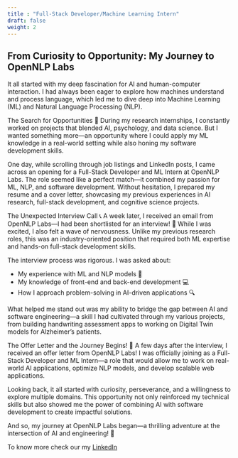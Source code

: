 ```yaml
---
title : "Full-Stack Developer/Machine Learning Intern"
draft: false
weight: 2
---
```



## From Curiosity to Opportunity: My Journey to OpenNLP Labs

It all started with my deep fascination for AI and human-computer interaction. I had always been eager to explore how machines understand and process language, which led me to dive deep into Machine Learning (ML) and Natural Language Processing (NLP).

The Search for Opportunities 🚀
During my research internships, I constantly worked on projects that blended AI, psychology, and data science. But I wanted something more—an opportunity where I could apply my ML knowledge in a real-world setting while also honing my software development skills.

One day, while scrolling through job listings and LinkedIn posts, I came across an opening for a Full-Stack Developer and ML Intern at OpenNLP Labs. The role seemed like a perfect match—it combined my passion for ML, NLP, and software development. Without hesitation, I prepared my resume and a cover letter, showcasing my previous experiences in AI research, full-stack development, and cognitive science projects.

The Unexpected Interview Call 📞
A week later, I received an email from OpenNLP Labs—I had been shortlisted for an interview! 🎉 While I was excited, I also felt a wave of nervousness. Unlike my previous research roles, this was an industry-oriented position that required both ML expertise and hands-on full-stack development skills.

The interview process was rigorous. I was asked about:

- My experience with ML and NLP models 🤖
- My knowledge of front-end and back-end development 💻
- How I approach problem-solving in AI-driven applications 🔍

What helped me stand out was my ability to bridge the gap between AI and software engineering—a skill I had cultivated through my various projects, from building handwriting assessment apps to working on Digital Twin models for Alzheimer’s patients.

The Offer Letter and the Journey Begins! 🎊
A few days after the interview, I received an offer letter from OpenNLP Labs! I was officially joining as a Full-Stack Developer and ML Intern—a role that would allow me to work on real-world AI applications, optimize NLP models, and develop scalable web applications.

Looking back, it all started with curiosity, perseverance, and a willingness to explore multiple domains. This opportunity not only reinforced my technical skills but also showed me the power of combining AI with software development to create impactful solutions.

And so, my journey at OpenNLP Labs began—a thrilling adventure at the intersection of AI and engineering! 🚀

To know more check our my [LinkedIn](https://www.linkedin.com/in/anurag-sharma-o7xd/) 